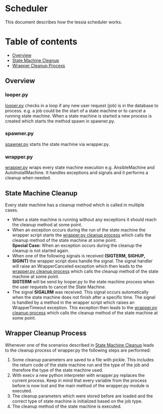<!--
Copyright 2018 IBM Corp.

Licensed under the Apache License, Version 2.0 (the "License");
you may not use this file except in compliance with the License.
You may obtain a copy of the License at

   http://www.apache.org/licenses/LICENSE-2.0

Unless required by applicable law or agreed to in writing, software
distributed under the License is distributed on an "AS IS" BASIS,
WITHOUT WARRANTIES OR CONDITIONS OF ANY KIND, either express or implied.
See the License for the specific language governing permissions and
limitations under the License.
-->
# Scheduler
This document describes how the tessia scheduler works.

# Table of contents

- [Overview](#overview)
- [State Machine Cleanup](#state-machine-cleanup)
- [Wrapper Cleanup Process](#wrapper-cleanup-process)

## Overview

### looper.py
[looper.py](https://gitlab.com/tessia-project/tessia/blob/master/tessia/server/scheduler/looper.py) 
checks in a loop if any new user request (job) is in the database to process. 
e.g. a job could be the start of a state machine or to cancel a running 
state machine. 
When a state machine is started a new process is created which starts the
method spawn in spawner.py.

### spawner.py
[spawner.py](https://gitlab.com/tessia-project/tessia/blob/master/tessia/server/scheduler/spawner.py)
starts the state machine via wrapper.py.

### wrapper.py
[wrapper.py](https://gitlab.com/tessia-project/tessia/blob/master/tessia/server/scheduler/wrapper.py)
wraps every state machine execution e.g. AnsibleMachine and AutoInstallMachine. 
It handles exceptions and signals and it performs a cleanup when needed.


## State Machine Cleanup
Every state machine has a cleanup method which is called in multiple cases.
- When a state machine is running without any exceptions it should reach the
cleanup method at some point.
- When an exception occurs during the run of the state machine the wrapper
script starts the [wrapper.py cleanup process](#wrapper-cleanup-process) which calls
the cleanup method of the state machine at some point. <br />
**Special Case:** When an exception occurs during the cleanup the cleanup is not
started again.
- When one of the following signals is received **(SIGTERM, SIGHUP, SIGINT)** 
the wrapper script does handle the signal. The signal handler will raise an
WrapperCanceled exception which then leads to the 
[wrapper.py cleanup process](#wrapper-cleanup-process) which calls
the cleanup method of the state machine at some point. <br />
**SIGTERM** will be send by looper.py to the state machine process when the 
user requests to cancel the State Machine.
- The signal **SIGALRM** was received. This signal occurs automatically when the 
state machine does not finish after a specific time. The signal is handled by a
method in the wrapper script which raises an WrapperTimeout exception.
This exception then leads to the [wrapper.py cleanup process](#wrapper-cleanup-process)
which calls the cleanup method of the state machine at some point.

## Wrapper Cleanup Process
Whenever one of the scenarios described in 
[State Machine Cleanup](#state-machine-cleanup) leads to the cleanup process of 
wrapper.py the following steps are performed:
1. Some cleanup parameters are saved to a file with pickle. This includes the
return code of the state machine run and the type of the job and therefore the
type of the state machine used.
2. With execv a new python interpreter with wrapper.py replaces the 
current process. Keep in mind that every variable from the process before is
now lost and the main method of the wrapper.py module is executed.
3. The cleanup parameters which were stored before are loaded and the correct
type of state machine is initialized based on the job type.
4. The cleanup method of the state machine is executed.      
